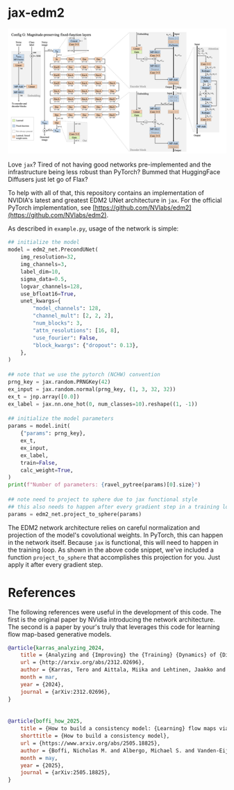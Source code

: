 # jax-edm2

![Network diagram](imgs/net_diagram.png)

Love ``jax``? Tired of not having good networks pre-implemented and the infrastructure being less robust than PyTorch? Bummed that HuggingFace Diffusers just let go of Flax?

To help with all of that, this repository contains an implementation of NVIDIA's latest and greatest EDM2 UNet architecture in ``jax``. For the official PyTorch implementation, see [https://github.com/NVlabs/edm2](https://github.com/NVlabs/edm2).

As described in ``example.py``, usage of the network is simple:

```python
## initialize the model
model = edm2_net.PrecondUNet(
    img_resolution=32,
    img_channels=3,
    label_dim=10,
    sigma_data=0.5,
    logvar_channels=128,
    use_bfloat16=True,
    unet_kwargs={
        "model_channels": 128,
        "channel_mult": [2, 2, 2],
        "num_blocks": 3,
        "attn_resolutions": [16, 8],
        "use_fourier": False,
        "block_kwargs": {"dropout": 0.13},
    },
)

## note that we use the pytorch (NCHW) convention
prng_key = jax.random.PRNGKey(42)
ex_input = jax.random.normal(prng_key, (1, 3, 32, 32))
ex_t = jnp.array([0.0])
ex_label = jax.nn.one_hot(0, num_classes=10).reshape((1, -1))

## initialize the model parameters
params = model.init(
    {"params": prng_key},
    ex_t,
    ex_input,
    ex_label,
    train=False,
    calc_weight=True,
)
print(f"Number of parameters: {ravel_pytree(params)[0].size}")

## note need to project to sphere due to jax functional style
## this also needs to happen after every gradient step in a training loop!
params = edm2_net.project_to_sphere(params)
```

The EDM2 network architecture relies on careful normalization and projection of the model's covolutional weights. In PyTorch, this can happen in the network itself. Because ``jax`` is functional, this will need to happen in the training loop. As shown in the above code snippet, we've included a function ``project_to_sphere`` that accomplishes this projection for you. Just apply it after every gradient step.

# References
The following references were useful in the development of this code. The first is the original paper by NVidia introducing the network architecture. The second is a paper by your's truly that leverages this code for learning flow map-based generative models.

```bibtex
@article{karras_analyzing_2024,
	title = {Analyzing and {Improving} the {Training} {Dynamics} of {Diffusion} {Models}},
	url = {http://arxiv.org/abs/2312.02696},
	author = {Karras, Tero and Aittala, Miika and Lehtinen, Jaakko and Hellsten, Janne and Aila, Timo and Laine, Samuli},
	month = mar,
	year = {2024},
	journal = {arXiv:2312.02696},
}


@article{boffi_how_2025,
	title = {How to build a consistency model: {Learning} flow maps via self-distillation},
	shorttitle = {How to build a consistency model},
	url = {https://www.arxiv.org/abs/2505.18825},
	author = {Boffi, Nicholas M. and Albergo, Michael S. and Vanden-Eijnden, Eric},
	month = may,
	year = {2025},
	journal = {arXiv:2505.18825},
}
```
